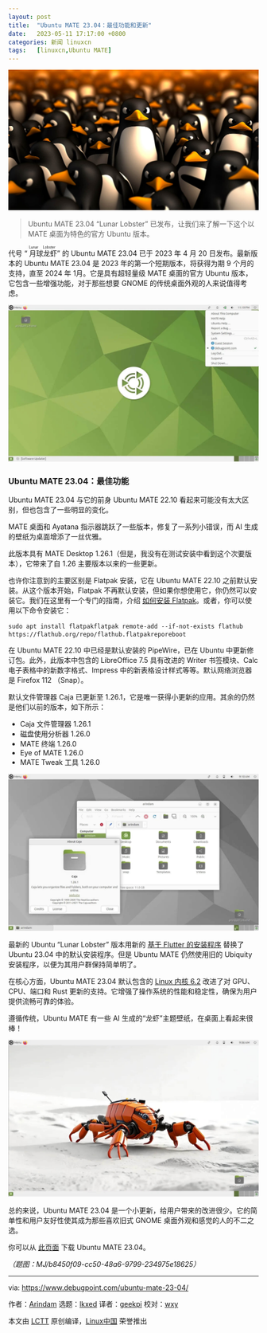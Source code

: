 ```yaml
---
layout: post
title:	"Ubuntu MATE 23.04：最佳功能和更新"
date:	2023-05-11 17:17:00 +0800 
categories:	新闻 linuxcn 
tags:	[linuxcn,Ubuntu MATE]
---
```



![](/Asserts/Images/album/202305/11/171632wlyybzv3zrhvtaa1.jpg)



> 
> Ubuntu MATE 23.04 “Lunar Lobster” 已发布，让我们来了解一下这个以 MATE 桌面为特色的官方 Ubuntu 版本。
> 
> 
> 


代号 “<ruby> 月球龙虾 <rt>  Lunar Lobster </rt></ruby>” 的 Ubuntu MATE 23.04 已于 2023 年 4 月 20 日发布。最新版本的 Ubuntu MATE 23.04 是 2023 年的第一个短期版本，将获得为期 9 个月的支持，直至 2024 年 1月。它是具有超轻量级 MATE 桌面的官方 Ubuntu 版本，它包含一些增强功能，对于那些想要 GNOME 的传统桌面外观的人来说值得考虑。


![Ubuntu MATE 23.04 桌面](/Asserts/Images/album/202305/11/171809s4l3goiom4zidag9.jpg)


### Ubuntu MATE 23.04：最佳功能


Ubuntu MATE 23.04 与它的前身 Ubuntu MATE 22.10 看起来可能没有太大区别，但也包含了一些明显的变化。


MATE 桌面和 Ayatana 指示器跳跃了一些版本，修复了一系列小错误，而 AI 生成的壁纸为桌面增添了一丝优雅。


此版本具有 MATE Desktop 1.26.1（但是，我没有在测试安装中看到这个次要版本），它带来了自 1.26 主要版本以来的一些更新。


也许你注意到的主要区别是 Flatpak 安装，它在 Ubuntu MATE 22.10 之前默认安装。从这个版本开始，Flatpak 不再默认安装，但如果你想使用它，你仍然可以安装它。我们在这里有一个专门的指南，介绍 [如何安装 Flatpak](https://www.debugpoint.com/how-to-install-flatpak-apps-ubuntu-linux/)。或者，你可以使用以下命令安装它：



```
sudo apt install flatpakflatpak remote-add --if-not-exists flathub https://flathub.org/repo/flathub.flatpakreporeboot

```

在 Ubuntu MATE 22.10 中已经是默认安装的 PipeWire，已在 Ubuntu 中更新修订包。此外，此版本中包含的 LibreOffice 7.5 具有改进的 Writer 书签模块、Calc 电子表格中的新数字格式、Impress 中的新表格设计样式等等。默认网络浏览器是 Firefox 112 （Snap）。


默认文件管理器 Caja 已更新至 1.26.1，它是唯一获得小更新的应用。其余的仍然是他们以前的版本，如下所示：


* Caja 文件管理器 1.26.1
* 磁盘使用分析器 1.26.0
* MATE 终端 1.26.0
* Eye of MATE 1.26.0
* MATE Tweak 工具 1.26.0


![Caja 文件管理器 1.26.1](/Asserts/Images/album/202305/11/171820avcxsjndtgzvsx8c.jpg)


最新的 Ubuntu “Lunar Lobster” 版本用新的 [基于 Flutter 的安装程序](https://www.debugpoint.com/new-ubuntu-installer/) 替换了 Ubuntu 23.04 中的默认安装程序。但是 Ubuntu MATE 仍然使用旧的 Ubiquity 安装程序，以便为其用户群保持简单明了。


在核心方面，Ubuntu MATE 23.04 默认包含的 [Linux 内核 6.2](https://www.debugpoint.com/linux-kernel-6-2/) 改进了对 GPU、CPU、端口和 Rust 更新的支持。它增强了操作系统的性能和稳定性，确保为用户提供流畅可靠的体验。


遵循传统，Ubuntu MATE 有一些 AI 生成的“龙虾”主题壁纸，在桌面上看起来很棒！


![Ubuntu MATE 23.04 中 AI 生成的壁纸之一](/Asserts/Images/album/202305/11/171829manfnae9iunkgqae.jpg)


总的来说，Ubuntu MATE 23.04 是一个小更新，给用户带来的改进很少。它的简单性和用户友好性使其成为那些喜欢旧式 GNOME 桌面外观和感觉的人的不二之选。


你可以从 [此页面](https://ubuntu-mate.org/download/) 下载 Ubuntu MATE 23.04。


*（题图：MJ/b8450f09-cc50-48a6-9799-234975e18625）*




---


via: <https://www.debugpoint.com/ubuntu-mate-23-04/>


作者：[Arindam](https://www.debugpoint.com/author/admin1/) 选题：[lkxed](https://github.com/lkxed/) 译者：[geekpi](https://github.com/geekpi) 校对：[wxy](https://github.com/wxy)


本文由 [LCTT](https://github.com/LCTT/TranslateProject) 原创编译，[Linux中国](https://linux.cn/) 荣誉推出
